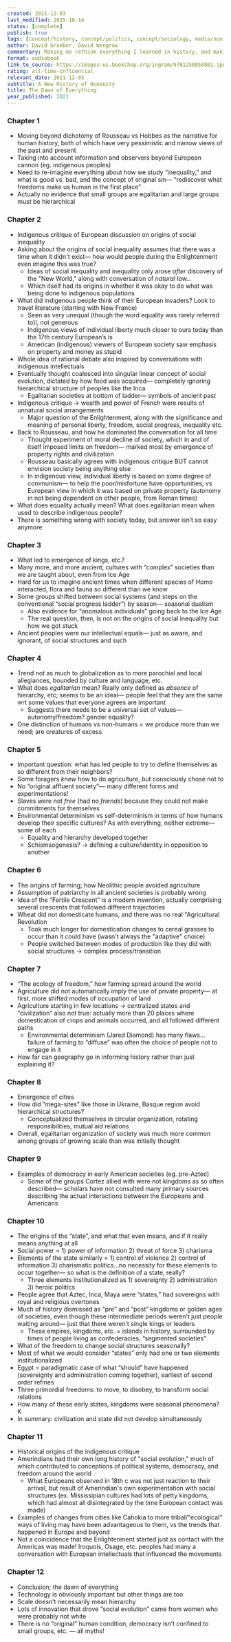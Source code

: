 ```yaml
---
created: 2021-12-03
last_modified: 2025-10-14
status: [complete]
publish: true
tags: [concept/history, concept/politics, concept/sociology, media/nonfiction, type/notes]
author: David Graeber, David Wengrow
commentary: Making me rethink everything I learned in history, and making ponder more deeply what exactly it means to be human in relation to others.
format: audiobook
link_to_source: https://images-us.bookshop.org/ingram/9781250858801.jpg?v=a848a8482186aafce934a8a207553f8a
rating: all-time-influential
relevant_date: 2021-12-03
subtitle: A New History of Humanity
title: The Dawn of Everything
year_published: 2021
---
```


### Chapter 1

- Moving beyond dichotomy of Rousseau vs Hobbes as the narrative for human history, both of which have very pessimistic and narrow views of the past and present
- Taking into account information and observers beyond European cannon (eg. indigenous peoples)
- Need to re-imagine everything about how we study “inequality,” and what is good vs. bad, and the concept of original sin— “rediscover what freedoms make us human in the first place”
- Actually no evidence that small groups are egalitarian and large groups must be hierarchical

### Chapter 2

- Indigenous critique of European discussion on origins of social inequality
- Asking about the origins of social inequality assumes that there was a time when it didn't exist— how would people during the Enlightenment even imagine this was true?
    - Ideas of social inequality and inequality only arose *after* discovery of the "New World," along with conversation of *natural law...*
    - Which itself had its origins in whether it was okay to do what was being done to indigenous populations
- What did indigenous people think of their European invaders? Look to travel literature (starting with New France)
    - Seen as very unequal (though the word equality was rarely referred to)l, not generous
    - Indigenous views of individual liberty  much closer to ours today than the 17th century European’s is
    - American (indigenous) viewers of European society saw emphasis on property and money as stupid
- Whole idea of rational debate also inspired by conversations with indigenous intellectuals
- Eventually thought coalesced into singular linear concept of social evolution, dictated by how food was acquired— completely ignoring hierarchical structure of peoples like the Inca
    - Egalitarian societies at bottom of ladder— symbols of ancient past
- Indigenous critique → wealth and power of French were results of unnatural social arrangements
    - Major question of the Enlightenment, along with the significance and meaning of personal liberty, freedom, social progress, inequality etc.
- Back to Rousseau, and how he dominated the conversation for all time
    - Thought experiment of moral decline of society, which in and of itself imposed limits on freedom— marked most by emergence of property rights and civilization
    - Rousseau basically agrees with indigenous critique BUT cannot envision society being anything else
    - In indigenous view, individual liberty is based on some degree of communism— to help the poor/misfortune have opportunities; vs European view in which it was based on private property (autonomy in not being dependent on other people, from Roman times)
- What does equality actually mean? What does egalitarian mean when used to describe indigenous people?
- There is something wrong with society today, but answer isn’t so easy anymore

### Chapter 3

- What led to emergence of kings, etc.?
- Many more, and more ancient, cultures with “complex” societies than we are taught about, even from Ice Age
- Hard for us to imagine ancient times when different species of *Homo* interacted, flora and fauna so different than we know
- Some groups shifted between social systems (and steps on the conventional “social progress ladder”) by season— seasonal dualism
    - Also evidence for “anomalous individuals” going back to the Ice Age
    - The real question, then, is not on the origins of social inequality but how we got stuck
- Ancient peoples were our intellectual equals— just as aware, and ignorant, of social structures and such

### Chapter 4

- Trend not as much to globalization as to more parochial and local allegiances, bounded by culture and language, etc.
- What does *egalitarian* mean? Really only defined as *absence* of hierarchy, etc; seems to be an ideal— people feel that they are the same wrt some values that everyone agrees are important
    - Suggests there needs to be a universal set of values— autonomy/freedom? gender equality?
- One distinction of humans vs non-humans = we produce more than we need; are creatures of excess

### Chapter 5

- Important question: what has led people to try to define themselves as so different from their neighbors?
- Some foragers *knew* how to do agriculture, but consciously chose not to
- No “original affluent society”— many different forms and experimentations!
- Slaves were not *free* (had no *friends*) because they could not make commitments for themselves
- Environmental determinism vs self-determinism in terms of how humans develop their specific cultures? As with everything, neither extreme— some of each
    - Equality and hierarchy developed together
    - Schismsogenesis? → defining a culture/identity in opposition to another

### Chapter 6

- The origins of farming; how Neolithic people avoided agriculture
- Assumption of patriarchy in all ancient societies is probably wrong
- Idea of the “Fertile Crescent” is a modern invention, actually comprising several crescents that followed different trajectories
- Wheat did not domesticate humans, and there was no real "Agricultural Revolution
    - Took much longer for domestication changes to cereal grasses to occur than it could have (wasn't always the "adaptive" choice)
    - People switched between modes of production like they did with social structures → complex process/transition

### Chapter 7

- “The ecology of freedom,” how farming spread around the world
- Agriculture did not automatically imply the use of private property— at first, more shifted modes of occupation of land
- Agriculture starting in few locations → centralized states and “civilization” also not true: actually more than 20 places where domestication of crops and animals occurred, and all followed different paths
    - Environmental determinism (Jared Diamond) has many flaws… failure of farming to “diffuse” was often the choice of people not to engage in it
- How far can geography go in informing history rather than just explaining it?

### Chapter 8

- Emergence of cities
- How did ”mega-sites” like those in Ukraine, Basque region avoid hierarchical structures?
    - Conceptualized themselves in circular organization, rotating responsibilities, mutual aid relations
- Overall, egalitarian organization of society was much more common among groups of growing scale than was initially thought

### Chapter 9

- Examples of democracy in early American societies (eg. pre-Aztec)
    - Some of the groups Cortez allied with were not kingdoms as so often described— scholars have not consulted many primary sources describing the actual interactions between the Europeans and Americans

### Chapter 10

- The origins of the “state”, and what that even means, and if it really means anything at all
- Social power = 1) power of information 2) threat of force 3) charisma
- Elements of the state similarly = 1) control of violence 2) control of information 3) charismatic politics…no necessity for these elements to occur together— so what is the definition of a state, really?
    - Three elements institutionalized as 1) sovereignty 2) administration 3) heroic politics
- People agree that Aztec, Inca, Maya were “states,” had sovereigns with royal and religious overtones
- Much of history dismissed as “pre” and “post” kingdoms or golden ages of societies, even though these intermediate periods weren’t just people waiting around— just that there weren’t single kings or leaders
    - These empires, kingdoms, etc. = islands in history, surrounded by times of people living as confederacies, “segmented societies”
- What of the freedom to change social structures seasonally?
- Most of what we would consider “states” only had one or two elements institutionalized
- Egypt = paradigmatic case of what “should” have happened (sovereignty and administration coming together), earliest of second order refines
- Three primordial freedoms: to move, to disobey, to transform social relations
- How many of these early states, kingdoms were seasonal phenomena? K
- In summary: civilization and state did not develop simultaneously

### Chapter 11

- Historical origins of the indigenous critique
- Amerindians had their own long history of "social evolution," much of which contributed to conceptions of political systems, democracy, and freedom around the world
    - What Europeans observed in 18th c was not just reaction to their arrival, but result of Amerindian's own experimentation with social structures (ex. Mississipian cultures had lots of petty kingdoms, which had almost all disintegrated by the time European contact was made)
- Examples of changes from cities like Cahokia to more tribal/"ecological" ways of living may have been advantageous to them, vs the trends that happened in Europe and beyond
- Not a coincidence that the Enlightenment started just as contact with the Americas was made! Iroquois, Osage, etc. peoples had many a conversation with European intellectuals that influenced the movements

### Chapter 12

- Conclusion; the dawn of everything
- Technology is obviously important but other things are too
- Scale doesn’t necessarily mean hierarchy
- Lots of innovation that drove “social evolution” came from women who were probably not white
- There is no “original” human condition, democracy isn’t confined to small groups, etc. — all myths!
